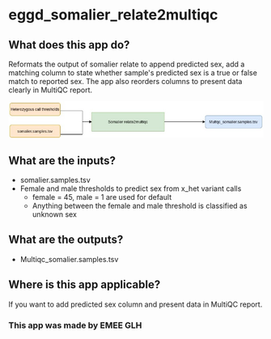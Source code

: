 # eggd_somalier_relate2multiqc

## What does this app do?
Reformats the output of somalier relate to append predicted sex, add a matching column to state whether sample's predicted sex is a true or false match to reported sex. The app also reorders columns to present data clearly in MultiQC report.

![Image of workflow](https://github.com/eastgenomics/eggd_somalier_relate2multiqc/blob/dev/Somalier_relate2multiqc_workflow.jpg)

## What are the inputs?
* somalier.samples.tsv
* Female and male thresholds to predict sex from x_het variant calls
    * female = 45, male = 1 are used for default
    * Anything between the female and male threshold is classified as unknown sex


## What are the outputs?

* Multiqc_somalier.samples.tsv


## Where is this app applicable?
If you want to add predicted sex column and present data in MultiQC report.


### This app was made by EMEE GLH
